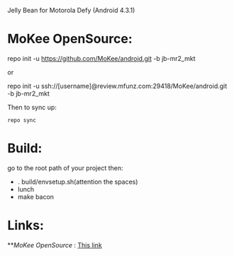 Jelly Bean for Motorola Defy (Android 4.3.1)

MoKee OpenSource:
=========

repo init -u https://github.com/MoKee/android.git -b jb-mr2_mkt

 or

repo init -u ssh://[username]@review.mfunz.com:29418/MoKee/android.git -b jb-mr2_mkt

Then to sync up:

    repo sync

Build:
======
go to the root path of your project then:

* . build/envsetup.sh(attention the spaces)
* lunch
* make bacon

Links:
======

***MoKee OpenSource* : [This link ](htttp://www.mfunz.com)
